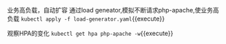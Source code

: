 业务高负载，自动扩容
通过load geneator,模拟不断请求php-apache,使业务高负载
`kubectl apply -f load-generator.yaml`{{execute}}

观察HPA的变化
`kubectl get hpa php-apache -w`{{execute}}
